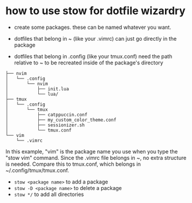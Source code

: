 # how to use stow for dotfile wizardry

- create some packages. these can be named whatever you want.

- dotfiles that belong in ~ (like your .vimrc) can just go directly in the package

- dotfiles that belong in .config (like your tmux.conf) need the path relative to
~ to be recreated inside of the package's directory

```
├── nvim
│   └── .config
│       └── nvim
│           ├── init.lua
│           └── lua/
├── tmux
│   └── .config
│       └── tmux
│           ├── catppuccin.conf
│           ├── my_custom_color_theme.conf
│           ├── sessionizer.sh
│           └── tmux.conf
└── vim
    └── .vimrc
```

In this example, "vim" is the package name you use when you type the "stow vim"
command. Since the .vimrc file belongs in ~, no extra structure is needed.
Compare this to tmux.conf, which belongs in ~/.config/tmux/tmux.conf.

- `stow <package name>` to add a package
- `stow -D <package name>` to delete a package
- `stow */` to add all directories
